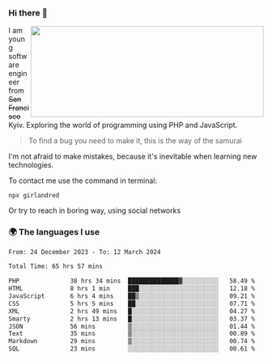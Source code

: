 ### Hi there 👋  

<img align='right' src="https://github-readme-stats.vercel.app/api?username=girlandred&count_private=true&show_icons=true&include_all_commits=true&hide_rank=true&hide_title=true&theme=buefy&card_width=300" width=460 height=180>


I am young software engineer from ~~San Francisco~~ Kyiv. Exploring the world of programming using PHP and JavaScript.


> To find a bug you need to make it, this is the way of the samurai



I'm not afraid to make mistakes, because it's inevitable when learning new technologies.

To contact me use the command in terminal:

```
npx girlandred
```

Or try to reach in boring way, using social networks


### 🌍 The languages I use

<!--START_SECTION:waka-->

```txt
From: 24 December 2023 - To: 12 March 2024

Total Time: 65 hrs 57 mins

PHP              38 hrs 34 mins  ██████████████▓░░░░░░░░░░   58.49 %
HTML             8 hrs 1 min     ███░░░░░░░░░░░░░░░░░░░░░░   12.18 %
JavaScript       6 hrs 4 mins    ██▒░░░░░░░░░░░░░░░░░░░░░░   09.21 %
CSS              5 hrs 5 mins    ██░░░░░░░░░░░░░░░░░░░░░░░   07.71 %
XML              2 hrs 49 mins   █░░░░░░░░░░░░░░░░░░░░░░░░   04.27 %
Smarty           2 hrs 13 mins   █░░░░░░░░░░░░░░░░░░░░░░░░   03.37 %
JSON             56 mins         ▒░░░░░░░░░░░░░░░░░░░░░░░░   01.44 %
Text             35 mins         ▒░░░░░░░░░░░░░░░░░░░░░░░░   00.89 %
Markdown         29 mins         ▒░░░░░░░░░░░░░░░░░░░░░░░░   00.74 %
SQL              23 mins         ░░░░░░░░░░░░░░░░░░░░░░░░░   00.61 %
```

<!--END_SECTION:waka-->
